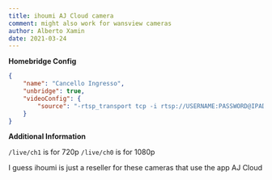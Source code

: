 ```yaml
---
title: ihoumi AJ Cloud camera
comment: might also work for wansview cameras
author: Alberto Xamin
date: 2021-03-24
---
```

**Homebridge Config**

```json
{
	"name": "Cancello Ingresso",
	"unbridge": true,
	"videoConfig": {
		"source": "-rtsp_transport tcp -i rtsp://USERNAME:PASSWORD@IPADDRESS:554/live/ch1"
	}
}
```

**Additional Information**

`/live/ch1` is for 720p
`/live/ch0` is for 1080p

I guess ihoumi is just a reseller for these cameras that use the app AJ Cloud

